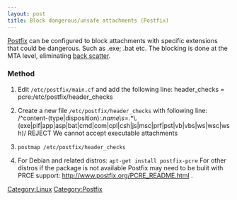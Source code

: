 ```yaml
---
layout: post 
title: Block dangerous/unsafe attachments (Postfix)
---
```


[Postfix](http://www.postfix.org/) can be configured to block
attachments with specific extensions that could be dangerous. Such as
.exe; .bat etc. The blocking is done at the MTA level, eliminating [back
scatter](Stop_Producing_Backscatter_Spam_(Exchange_2003/2007) "wikilink").

### Method

1.  Edit `/etc/postfix/main.cf` and add the following line:
        header_checks = pcre:/etc/postfix/header_checks

2.  Create a new file `/etc/postfix/header_checks` with following line:
        /^content-(type|disposition):.*name\\s*=.*\\.(exe|pif|app|asp|bat|cmd|com|cpl|csh|js|msc|prf|pst|vb|vbs|ws|wsc|wsh)/    REJECT We cannot accept executable attachments

3.  `postmap /etc/postfix/header_checks`
4.  For Debian and related distros: `apt-get install postfix-pcre` For
    other distros if the package is not available Postfix may need to be
    bulit with PRCE support: <http://www.postfix.org/PCRE_README.html> .

[Category:Linux](Category:Linux "wikilink")
[Category:Postfix](Category:Postfix "wikilink")
